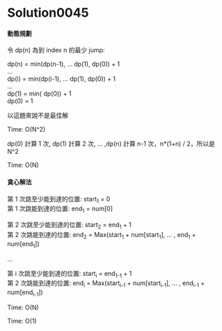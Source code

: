 # Solution0045

#### 動態規劃

令 dp(n) 為到 index n 的最少 jump:

dp(n) = min(dp(n-1), ... dp(1), dp(0)) + 1
<br/>...
<br/>dp(i) = min(dp(i-1), ... dp(1), dp(0)) + 1
<br/>...
<br/>dp(1) = min( dp(0)) + 1
<br/>dp(0) = 1

以這題來說不是最佳解

Time: O(N^2)

dp(0) 計算 1 次, dp(1) 計算 2 次, ... ,dp(n) 計算 n-1 次，n*(1+n) / 2，所以是 N^2

Time: O(N)

#### 貪心解法

第 1 次跳至少能到達的位置: start<sub>1</sub> = 0
<br/>第 1 次跳能到達的位置: end<sub>1</sub> = num[0]

第 2 次跳至少能到達的位置: start<sub>2</sub> = end<sub>1</sub> + 1
<br/>第 2 次跳能到達的位置: end<sub>2</sub> = Max(start<sub>1</sub> + num[start<sub>1</sub>], ... , end<sub>1</sub> + num[end<sub>1</sub>])

...

第 i 次跳至少能到達的位置: start<sub>i</sub> = end<sub>1-1</sub> + 1
<br/>第 2 次跳能到達的位置: end<sub>i</sub> = Max(start<sub>i-1</sub> + num[start<sub>i-1</sub>], ... , end<sub>i-1</sub> + num[end<sub>i-1</sub>])

Time: O(N)

Time: O(1)